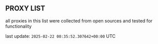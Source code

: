 ## PROXY LIST

all proxies in this list were collected from open sources and tested for functionality

last update: `2025-02-22 00:35:52.307642+00:00` UTC